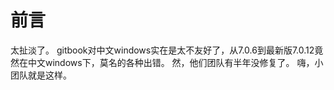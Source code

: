 # 前言

太扯淡了。
gitbook对中文windows实在是太不友好了，从7.0.6到最新版7.0.12竟然在中文windows下，莫名的各种出错。
然，他们团队有半年没修复了。
嗨，小团队就是这样。
